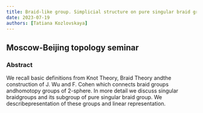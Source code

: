 ```yaml
---
title: Braid-like group. Simplicial structure on pure singular braid groups.
date: 2023-07-19
authors: [Tatiana Kozlovskaya]
---
```


## Moscow-Beijing topology seminar

### Abstract

We recall basic definitions from Knot Theory, Braid Theory andthe construction of J. Wu and F. Cohen which connects braid groups andhomotopy groups of 2-sphere. In more detail we discuss singular braidgroups and its subgroup of pure singular braid group. We describepresentation of these groups and linear representation.



